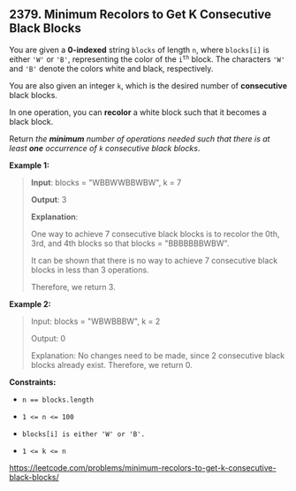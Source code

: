 ## 2379. Minimum Recolors to Get K Consecutive Black Blocks

You are given a **0-indexed** string `blocks` of length `n`, where `blocks[i]` is either `'W'` or `'B'`, representing the color of the <code>i<sup>th<sup></code> block. The characters `'W'` and `'B'` denote the colors white and black, respectively.

You are also given an integer `k`, which is the desired number of **consecutive** black blocks.

In one operation, you can **recolor** a white block such that it becomes a black block.

Return _the **minimum** number of operations needed such that there is at least **one** occurrence of `k` consecutive black blocks_.

**Example 1:**
>
>**Input**: blocks = "WBBWWBBWBW", k = 7
>
>**Output**: 3
>
>**Explanation**:
>
>One way to achieve 7 consecutive black blocks is to recolor the 0th, 3rd, and 4th blocks so that blocks = "BBBBBBBWBW". 
>
>It can be shown that there is no way to achieve 7 consecutive black blocks in less than 3 operations.
>
>Therefore, we return 3.

**Example 2:**
>
>Input: blocks = "WBWBBBW", k = 2
>
>Output: 0
>
>Explanation:
>No changes need to be made, since 2 consecutive black blocks already exist.
Therefore, we return 0.

**Constraints:**

- `n == blocks.length`

- `1 <= n <= 100`

- `blocks[i] is either 'W' or 'B'.`

- `1 <= k <= n`

https://leetcode.com/problems/minimum-recolors-to-get-k-consecutive-black-blocks/